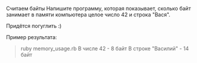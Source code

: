 ﻿Считаем байты
Напишите программу, которая показывает, сколько байт занимает в памяти компьютера целое число 42 и строка "Вася".

Придётся погуглить :)

Пример результата:

> ruby memory_usage.rb
В числе 42 - 8 байт
В строке "Василий" - 14 байт